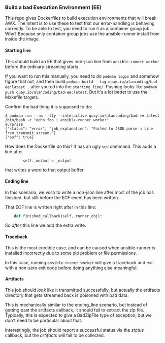 ### Build a bad Execution Environment (EE)

This repo gives Dockerfiles to build execution environments that will break AWX.
The intent is to use these to test that our error-handling is behaving correctly.
To be able to test, you need to run it as a container group job. Why?
Because only container group jobs use the ansible-runner install from inside
the image.

#### Starting line

This should build an EE that gives non-json line from `ansible-runner worker`
before the ordinary streaming starts.

If you want to run this manually, you need to do `podman login` and somehow
figure that out, and then build
`podman build --tag quay.io/alancoding/bad-ee:latest .`
after you cd into the `starting_line/`.
Pushing looks like `podman push quay.io/alancoding/bad-ee:latest`. But it's
a lot bettet to use the Makefile targets.

Confirm the bad thing it is supposed to do:

```
$ podman run --rm --tty --interactive quay.io/alancoding/bad-ee:latest /bin/bash -c "echo foo | ansible-runner worker"
surprise
{"status": "error", "job_explanation": "Failed to JSON parse a line from transmit stream."}
{"eof": true}
```

How does the Dockerfile do this? It has an ugly `sed` command.
This adds a line after

```python
        self._output = _output
```

that writes a word to that
output buffer.

#### Ending line

In this scenario, we wish to write a non-json line after most of the job
has finished, but still before the EOF event has been written.

That EOF line is written right after in this line:

```python
    def finished_callback(self, runner_obj):
```

So _after_ this line we add the extra write.

#### Traceback

This is the most credible case, and can be caused when ansible-runner
is installed incorrectly due to some pip problem or file permissions.

In this case, running `ansible-runner worker` will give a traceback and exit
with a non-zero exit code before doing anything else meaningful.

#### Artifacts

This job should _look_ like it transmitted successfully, but actually
the artifacts directory that gets streamed back is poisoned with bad data.

This is mechanically similar to the ending_line scenario, but instead of
getting past the artifacts callback, it should fail to extract the zip file.
Typically, this is expected to give a BadZipFile type of exception, but
we don't need to be particular about that.

Interestingly, the job should report a successful status via the _status_
callback, but the _artifacts_ will fail to be collected.
